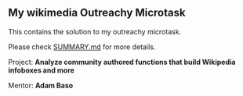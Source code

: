 My wikimedia Outreachy Microtask
--------------------------------

This contains the solution to my outreachy microtask.


Please check [SUMMARY.md]() for more details.





Project: **Analyze community authored functions that build Wikipedia infoboxes and more**

Mentor: **Adam Baso**